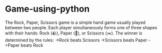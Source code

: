 # Game-using-python
The Rock, Paper, Scissors game is a simple hand game usually played between two people. Each player simultaneously forms one of three shapes with their hands: Rock (🪨), Paper (📄), or Scissors (✂️).
The winner is determined by the rules: 
    ->Rock beats Scissors 
    ->Scissors beats Paper
    ->Paper beats Rock

